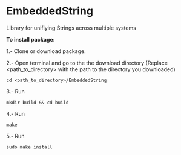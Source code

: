 # EmbeddedString
 
Library for unifiying Strings across multiple systems

<b>To install package:</b>

1.- Clone or download package.

2.- Open terminal and go to the the download directory (Replace <path_to_directory> with the path to the directory you downloaded) 

	cd <path_to_directory>/EmbeddedString

3.- Run 

	mkdir build && cd build

4.- Run 
	
	make

5.- Run 
	
	sudo make install

